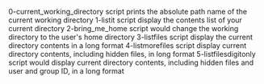 0-current_working_directory script prints the absolute path name of the current working directory
1-listit script display the contents list of your current directory
2-bring_me_home script would change the working directory to the user's home directory
3-listfiles script display the current directory contents in a long format
4-listmorefiles script display current directory contents, including hidden files, in long format
5-listfilesdigitonly script would display current directory contents, including hidden files and user and group ID, in a long format
